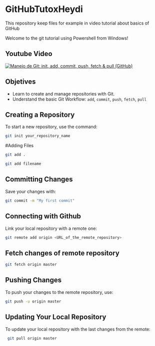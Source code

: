 # GitHubTutoxHeydi
This repository keep files for example in video tutorial about basics of GitHub

Welcome to the git tutorial using Powershell from Windows!


## Youtube Video
[![Manejo de Git: init, add, commit, push, fetch & pull (GitHub)](https://img.youtube.com/vi/eqclaAj88sI/hqdefault.jpg)](https://youtu.be/eqclaAj88sI)


## Objetives

- Learn to create and manage repositories with Git.
- Understand the basic Git Workflow: `add`, `commit`, `push`, `fetch`, `pull`

## Creating a Repository

To start a new repository, use the command:

```bash
git init your_repository_name
```

#Adding Files
```bash
git add .

git add filename
```

## Committing Changes
Save your changes with:

```bash
git commit -m "My first commit"
```

## Connecting with Github
Link your local repository with a remote one:

```bash
git remote add origin <URL_of_the_remote_repository>
```

## Fetch changes of remote repository

```bash
git fetch origin master
```

## Pushing Changes
To push your changes to the remote repository, use:

```bash
git push -u origin master
```

## Updating Your Local Repository
To update your local repository with the last changes from the remote:

```bash
 git pull origin master
```



